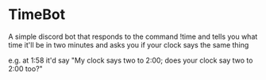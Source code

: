 # TimeBot

A simple discord bot that responds to the command !time and tells you what time it'll be in two minutes and asks you if your clock says the same thing

e.g. at 1:58 it'd say "My clock says two to 2:00; does your clock say two to 2:00 too?"
